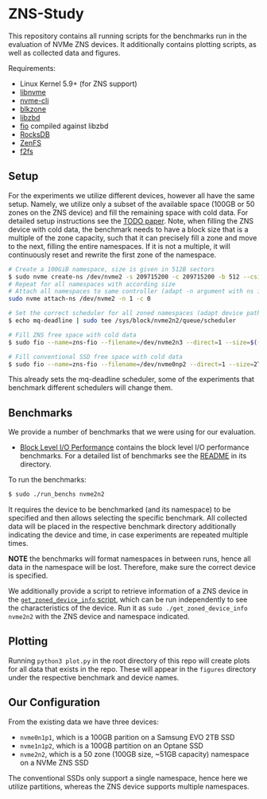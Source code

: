 # ZNS-Study

This repository contains all running scripts for the benchmarks run in the evaluation of NVMe ZNS devices. It additionally contains plotting scripts, as well as collected data and figures.

Requirements:

- Linux Kernel 5.9+ (for ZNS support)
- [libnvme](https://github.com/linux-nvme/libnvme)
- [nvme-cli](https://github.com/linux-nvme/nvme-cli)
- [blkzone](https://github.com/util-linux/util-linux)
- [libzbd](https://github.com/westerndigitalcorporation/libzbd)
- [fio](https://github.com/axboe/fio) compiled against libzbd
- [RocksDB](https://github.com/facebook/rocksdb)
- [ZenFS](https://github.com/westerndigitalcorporation/zenfs)
- [f2fs](https://git.kernel.org/pub/scm/linux/kernel/git/jaegeuk/f2fs-tools.git)

## Setup

For the experiments we utilize different devices, however all have the same setup. Namely, we utilize only a subset of the available space (100GB or 50 zones on the ZNS device) and fill the remaining space with cold data. For detailed setup instructions see the [TODO paper](). Note, when filling the ZNS device with cold data, the benchmark needs to have a block size that is a multiple of the zone capacity, such that it can precisely fill a zone and move to the next, filling the entire namespaces. If it is not a multiple, it will continuously reset and rewrite the first zone of the namespace.

```bash
# Create a 100GiB namespace, size is given in 512B sectors
$ sudo nvme create-ns /dev/nvme2 -s 209715200 -c 209715200 -b 512 --csi=2
# Repeat for all namespaces with according size
# Attach all namespaces to same controller (adapt -n argument with ns id)
sudo nvme attach-ns /dev/nvme2 -n 1 -c 0

# Set the correct scheduler for all zoned namespaces (adapt device path for each ns)
$ echo mq-deadline | sudo tee /sys/block/nvme2n2/queue/scheduler

# Fill ZNS free space with cold data
$ sudo fio --name=zns-fio --filename=/dev/nvme2n3 --direct=1 --size=$((4194304*512*`cat /sys/block/nvme2n3/queue/nr_zones`)) --ioengine=libaio --zonemode=zbd --iodepth=8 --rw=write --bs=512K

# Fill conventional SSD free space with cold data
$ sudo fio --name=zns-fio --filename=/dev/nvme0np2 --direct=1 --size=2T --ioengine=libaio --iodepth=8 --rw=write --bs=512K
```

This already sets the mq-deadline scheduler, some of the experiments that benchmark different schedulers will change them.

## Benchmarks

We provide a number of benchmarks that we were using for our evaluation.

- [Block Level I/O Performance](IO_Performance) contains the block level I/O performance benchmarks. For a detailed list of benchmarks see the [README](IO_Performance/README.md) in its directory.

To run the benchmarks:

```bash
$ sudo ./run_benchs nvme2n2
```

It requires the device to be benchmarked (and its namespace) to be specified and then allows selecting the specific benchmark. All collected data will be placed in the respective benchmark directory additionally indicating the device and time, in case experiments are repeated multiple times.

**NOTE** the benchmarks will format namespaces in between runs, hence all data in the namespace will be lost. Therefore, make sure the correct device is specified.

We additionally provide a script to retrieve information of a ZNS device in the [`get_zoned_device_info` script](get_zoned_device_info), which can be run independently to see the characteristics of the device. Run it as `sudo ./get_zoned_device_info nvme2n2` with the ZNS device and namespace indicated.

## Plotting

Running `python3 plot.py` in the root directory of this repo will create plots for all data that exists in the repo. These will appear in the `figures` directory under the respective benchmark and device names.

## Our Configuration

From the existing data we have three devices:

- `nvme0n1p1`, which is a 100GB parition on a Samsung EVO 2TB SSD
- `nvme1n1p2`, which is a 100GB partition on an Optane SSD
- `nvme2n2`, which is a 50 zone (100GB size, ~51GB capacity) namespace on a NVMe ZNS SSD

The conventional SSDs only support a single namespace, hence here we utilize partitions, whereas the ZNS device supports multiple namespaces.
